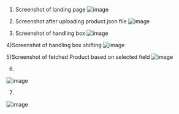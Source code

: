 
 1) Screenshot of landing page
![image](https://user-images.githubusercontent.com/64318761/150822301-0bb77d0b-9df0-4114-a7e6-b14d5a472b89.png)


2) Screenshot after uploading product.json file
![image](https://user-images.githubusercontent.com/64318761/150822563-cba3f8e2-b25b-4fc0-9479-84e113b5653d.png)

3) Screenshot of handling box
![image](https://user-images.githubusercontent.com/64318761/150822735-12b9f470-749a-463d-9852-b26d6c83eb60.png)

4)Screenshot of handling box shifting
![image](https://user-images.githubusercontent.com/64318761/150823164-4cd581e4-2d6d-4066-900f-7c9b3fcb7543.png)

5)Screenshot of fetched Product based on selected field
![image](https://user-images.githubusercontent.com/64318761/150823474-c5dff4f7-9602-4947-9191-88c728f521c5.png)


6)
![image](https://user-images.githubusercontent.com/64318761/150823748-6b6fc36c-0975-4ac3-b39c-3f42358b6c93.png)


7)
![image](https://user-images.githubusercontent.com/64318761/150823883-6ceb5c62-b54a-4aa8-a540-fac13c1c0e1c.png)
